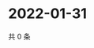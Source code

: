 # 2022-01-31

共 0 条

<!-- BEGIN WEIBO -->
<!-- 最后更新时间 Mon Jan 31 2022 00:19:21 GMT+0800 (China Standard Time) -->

<!-- END WEIBO -->
